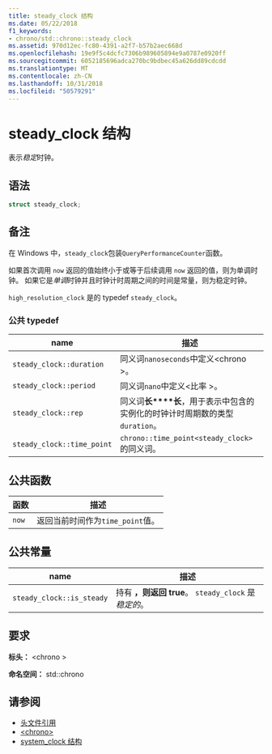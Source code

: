 ```yaml
---
title: steady_clock 结构
ms.date: 05/22/2018
f1_keywords:
- chrono/std::chrono::steady_clock
ms.assetid: 970d12ec-fc80-4391-a2f7-b57b2aec668d
ms.openlocfilehash: 19e9f5c4dcfc7306b989605894e9a0787e0920ff
ms.sourcegitcommit: 6052185696adca270bc9bdbec45a626dd89cdcdd
ms.translationtype: MT
ms.contentlocale: zh-CN
ms.lasthandoff: 10/31/2018
ms.locfileid: "50579291"
---
```

# <a name="steadyclock-struct"></a>steady_clock 结构

表示*稳定*时钟。

## <a name="syntax"></a>语法

```cpp
struct steady_clock;
```

## <a name="remarks"></a>备注

在 Windows 中，`steady_clock`包装`QueryPerformanceCounter`函数。

如果首次调用 `now` 返回的值始终小于或等于后续调用 `now` 返回的值，则为单调时钟。 如果它是*单调*时钟并且时钟计时周期之间的时间是常量，则为稳定时钟。

`high_resolution_clock` 是的 typedef `steady_clock`。

### <a name="public-typedefs"></a>公共 typedef

|name|描述|
|----------|-----------------|
|`steady_clock::duration`|同义词`nanoseconds`中定义\<chrono >。|
|`steady_clock::period`|同义词`nano`中定义\<比率 >。|
|`steady_clock::rep`|同义词**长****长**，用于表示中包含的实例化的时钟计时周期数的类型`duration`。|
|`steady_clock::time_point`|`chrono::time_point<steady_clock>` 的同义词。|

## <a name="public-functions"></a>公共函数

|函数|描述|
|--------------|-----------------|
|`now`|返回当前时间作为`time_point`值。|

## <a name="public-constants"></a>公共常量

|name|描述|
|----------|-----------------|
|`steady_clock::is_steady`|持有 **，则返回 true**。 `steady_clock` 是*稳定的*。|

## <a name="requirements"></a>要求

**标头：** \<chrono >

**命名空间：** std::chrono

## <a name="see-also"></a>请参阅

- [头文件引用](../standard-library/cpp-standard-library-header-files.md)
- [\<chrono>](../standard-library/chrono.md)
- [system_clock 结构](../standard-library/system-clock-structure.md)
